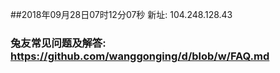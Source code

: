 ##2018年09月28日07时12分07秒 新址: 104.248.128.43
### 兔友常见问题及解答: https://github.com/wanggonging/d/blob/w/FAQ.md
